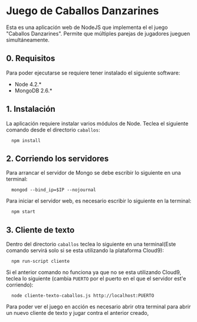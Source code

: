 # Juego de Caballos Danzarines

Esta es una aplicación web de NodeJS que implementa el el juego "Caballos Danzarines". Permite que múltiples parejas de jugadores jueguen simultáneamente.


## 0. Requisitos

Para poder ejecutarse se requiere tener instalado el siguiente software:

- Node 4.2.*
- MongoDB 2.6.*

## 1. Instalación

La aplicación requiere instalar varios módulos de Node. Teclea el siguiente comando desde el directorio `caballos`:

      npm install

## 2. Corriendo los servidores

Para arrancar el servidor de Mongo se debe escribir lo siguiente en una terminal:

      mongod --bind_ip=$IP --nojournal



Para iniciar el servidor web, es necesario escribir lo siguiente en la terminal:

      npm start

## 3. Cliente de texto

Dentro del directorio `caballos` teclea lo siguiente en una terminal(Este comando servirá solo si se esta utilizando la plataforma Cloud9):

      npm run-script cliente

Si el anterior comando no funciona ya que no se esta utilizando Cloud9, teclea lo siguiente (cambia `PUERTO` por el puerto en el que el servidor est'e corriendo):

      node cliente-texto-caballos.js http://localhost:PUERTO

Para poder ver el juego en acción es necesario abrir otra terminal para abrir un nuevo cliente de texto y jugar contra el anterior creado,

